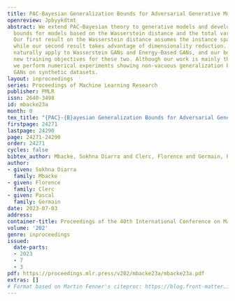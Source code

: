 ```yaml
---
title: PAC-Bayesian Generalization Bounds for Adversarial Generative Models
openreview: Jpbyykdtmt
abstract: We extend PAC-Bayesian theory to generative models and develop generalization
  bounds for models based on the Wasserstein distance and the total variation distance.
  Our first result on the Wasserstein distance assumes the instance space is bounded,
  while our second result takes advantage of dimensionality reduction. Our results
  naturally apply to Wasserstein GANs and Energy-Based GANs, and our bounds provide
  new training objectives for these two. Although our work is mainly theoretical,
  we perform numerical experiments showing non-vacuous generalization bounds for Wasserstein
  GANs on synthetic datasets.
layout: inproceedings
series: Proceedings of Machine Learning Research
publisher: PMLR
issn: 2640-3498
id: mbacke23a
month: 0
tex_title: "{PAC}-{B}ayesian Generalization Bounds for Adversarial Generative Models"
firstpage: 24271
lastpage: 24290
page: 24271-24290
order: 24271
cycles: false
bibtex_author: Mbacke, Sokhna Diarra and Clerc, Florence and Germain, Pascal
author:
- given: Sokhna Diarra
  family: Mbacke
- given: Florence
  family: Clerc
- given: Pascal
  family: Germain
date: 2023-07-03
address: 
container-title: Proceedings of the 40th International Conference on Machine Learning
volume: '202'
genre: inproceedings
issued:
  date-parts:
  - 2023
  - 7
  - 3
pdf: https://proceedings.mlr.press/v202/mbacke23a/mbacke23a.pdf
extras: []
# Format based on Martin Fenner's citeproc: https://blog.front-matter.io/posts/citeproc-yaml-for-bibliographies/
---
```

